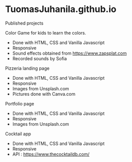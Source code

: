 # TuomasJuhanila.github.io
Published projects

Color Game for kids to learn the colors.
- Done with HTML, CSS and Vanilla Javascript
- Responsive
- Sound effects obtained from https://www.zapsplat.com
- Recorded sounds by Sofia


Pizzeria landing page
- Done with HTML, CSS and Vanilla Javascript
- Responsive
- Images from Unsplash.com
- Pictures done with Canva.com


Portfolio page
- Done with HTML, CSS and Vanilla Javascript
- Responsive
- Images from Unsplash.com


Cocktail app
- Done with HTML, CSS and Vanilla Javascript
- Responsive
- API : https://www.thecocktaildb.com/
